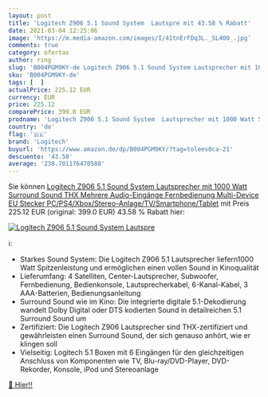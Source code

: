```yaml
---
layout: post
title: 'Logitech Z906 5.1 Sound System  Lautspre mit 43.58 % Rabatt'
date: 2021-03-04 12:25:06
image: 'https://m.media-amazon.com/images/I/41tnErFDq3L._SL400_.jpg'
comments: true
category: ofertas
author: ring
slug: 'B004PGM9KY-de Logitech Z906 5.1 Sound System Lautsprecher mit 1000 Watt...'
sku: 'B004PGM9KY-de'
tags: [  ]
actualPrice: 225.12 EUR
currency: EUR
price: 225.12
comparePrice: 399.0 EUR
prodname: 'Logitech Z906 5.1 Sound System  Lautsprecher mit 1000 Watt Surround Sound  THX  Mehrere Audio-Eingänge  Fernbedienung  Multi-Device  EU Stecker  PC/PS4/Xbox/Stereo-Anlage/TV/Smartphone/Tablet'
country: 'de'
flag: '🇩🇪'
brand: 'Logitech'
buyurl: 'https://www.amazon.de/dp/B004PGM9KY/?tag=tolees0ca-21'
descuento: '43.58'
average: '238.701176470588'
---
```


Sie können [Logitech Z906 5.1 Sound System  Lautsprecher mit 1000 Watt Surround Sound  THX  Mehrere Audio-Eingänge  Fernbedienung  Multi-Device  EU Stecker  PC/PS4/Xbox/Stereo-Anlage/TV/Smartphone/Tablet](https://www.amazon.de/dp/B004PGM9KY/?tag=tolees0ca-21) mit Preis 225.12 EUR (original: 399.0 EUR) 43.58 % Rabatt hier:

[![Logitech Z906 5.1 Sound System  Lautspre](https://m.media-amazon.com/images/I/41tnErFDq3L._SL400_.jpg)](https://www.amazon.de/dp/B004PGM9KY/?tag=tolees0ca-21)

ℹ️:

- Starkes Sound System: Die Logitech Z906 5.1 Lautsprecher liefern1000 Watt Spitzenleistung und ermöglichen einen vollen Sound in Kinoqualität
- Lieferumfang: 4 Satelliten, Center-Lautsprecher, Subwoofer, Fernbedienung, Bedienkonsole, Lautsprecherkabel, 6-Kanal-Kabel, 3 AAA-Batterien, Bedienungsanleitung
- Surround Sound wie im Kino: Die integrierte digitale 5.1-Dekodierung wandelt Dolby Digital oder DTS kodierten Sound in detailreichen 5.1 Surround Sound um
- Zertifiziert: Die Logitech Z906 Lautsprecher sind THX-zertifiziert und gewährleisten einen Surround Sound, der sich genauso anhört, wie er klingen soll
- Vielseitig: Logitech 5.1 Boxen mit 6 Eingängen für den gleichzeitigen Anschluss von Komponenten wie TV, Blu-ray/DVD-Player, DVD-Rekorder, Konsole, iPod und Stereoanlage

[🛒 Hier!!](https://www.amazon.de/dp/B004PGM9KY/?tag=tolees0ca-21)
